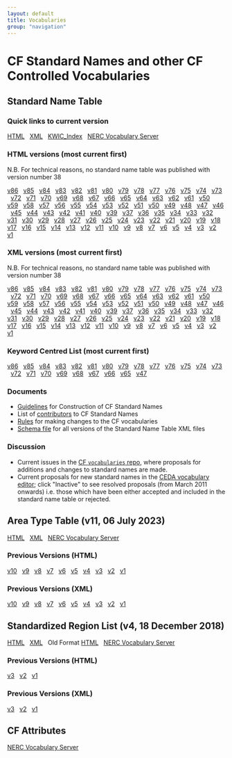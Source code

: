 ```yaml
---
layout: default
title: Vocabularies
group: "navigation"
---
```

# CF Standard Names and other CF Controlled Vocabularies
## Standard Name Table
  
### Quick links to current version
[HTML](Data/cf-standard-names/current/build/cf-standard-name-table.html) &nbsp;
[XML](Data/cf-standard-names/current/src/cf-standard-name-table.xml) &nbsp;
[KWIC_Index](Data/cf-standard-names/current/build/kwic_index_for_cf_standard_names.html) &nbsp;
[NERC Vocabulary Server](https://vocab.nerc.ac.uk/collection/P07/current/) &nbsp;

### HTML versions (most current first)
N.B. For technical reasons, no standard name table was published with version number 38

[v86](Data/cf-standard-names/86/build/cf-standard-name-table.html) &nbsp;
[v85](Data/cf-standard-names/85/build/cf-standard-name-table.html) &nbsp;
[v84](Data/cf-standard-names/84/build/cf-standard-name-table.html) &nbsp;
[v83](Data/cf-standard-names/83/build/cf-standard-name-table.html) &nbsp;
[v82](Data/cf-standard-names/82/build/cf-standard-name-table.html) &nbsp;
[v81](Data/cf-standard-names/81/build/cf-standard-name-table.html) &nbsp;
[v80](Data/cf-standard-names/80/build/cf-standard-name-table.html) &nbsp;
[v79](Data/cf-standard-names/79/build/cf-standard-name-table.html) &nbsp;
[v78](Data/cf-standard-names/78/build/cf-standard-name-table.html) &nbsp;
[v77](Data/cf-standard-names/77/build/cf-standard-name-table.html) &nbsp;
[v76](Data/cf-standard-names/76/build/cf-standard-name-table.html) &nbsp;
[v75](Data/cf-standard-names/75/build/cf-standard-name-table.html) &nbsp;
[v74](Data/cf-standard-names/74/build/cf-standard-name-table.html) &nbsp;
[v73](Data/cf-standard-names/73/build/cf-standard-name-table.html) &nbsp;
[v72](Data/cf-standard-names/72/build/cf-standard-name-table.html) &nbsp;
[v71](Data/cf-standard-names/71/build/cf-standard-name-table.html) &nbsp;
[v70](Data/cf-standard-names/70/build/cf-standard-name-table.html) &nbsp;
[v69](Data/cf-standard-names/69/build/cf-standard-name-table.html) &nbsp;
[v68](Data/cf-standard-names/68/build/cf-standard-name-table.html) &nbsp;
[v67](Data/cf-standard-names/67/build/cf-standard-name-table.html) &nbsp;
[v66](Data/cf-standard-names/66/build/cf-standard-name-table.html) &nbsp;
[v65](Data/cf-standard-names/65/build/cf-standard-name-table.html) &nbsp;
[v64](Data/cf-standard-names/64/build/cf-standard-name-table.html) &nbsp;
[v63](Data/cf-standard-names/63/build/cf-standard-name-table.html) &nbsp;
[v62](Data/cf-standard-names/62/build/cf-standard-name-table.html) &nbsp;
[v61](Data/cf-standard-names/61/build/cf-standard-name-table.html) &nbsp;
[v50](Data/cf-standard-names/50/build/cf-standard-name-table.html) &nbsp;
[v59](Data/cf-standard-names/59/build/cf-standard-name-table.html) &nbsp;
[v58](Data/cf-standard-names/58/build/cf-standard-name-table.html) &nbsp;
[v57](Data/cf-standard-names/57/build/cf-standard-name-table.html) &nbsp;
[v56](Data/cf-standard-names/56/build/cf-standard-name-table.html) &nbsp;
[v55](Data/cf-standard-names/55/build/cf-standard-name-table.html) &nbsp;
[v54](Data/cf-standard-names/54/build/cf-standard-name-table.html) &nbsp;
[v53](Data/cf-standard-names/53/build/cf-standard-name-table.html) &nbsp;
[v52](Data/cf-standard-names/52/build/cf-standard-name-table.html) &nbsp;
[v51](Data/cf-standard-names/51/build/cf-standard-name-table.html) &nbsp;
[v50](Data/cf-standard-names/50/build/cf-standard-name-table.html) &nbsp;
[v49](Data/cf-standard-names/49/build/cf-standard-name-table.html) &nbsp;
[v48](Data/cf-standard-names/48/build/cf-standard-name-table.html) &nbsp;
[v47](Data/cf-standard-names/47/build/cf-standard-name-table.html) &nbsp;
[v46](Data/cf-standard-names/46/build/cf-standard-name-table.html) &nbsp;
[v45](Data/cf-standard-names/45/build/cf-standard-name-table.html) &nbsp;
[v44](Data/cf-standard-names/44/build/cf-standard-name-table.html) &nbsp;
[v43](Data/cf-standard-names/43/build/cf-standard-name-table.html) &nbsp;
[v42](Data/cf-standard-names/42/build/cf-standard-name-table.html) &nbsp;
[v41](Data/cf-standard-names/41/build/cf-standard-name-table.html) &nbsp;
[v40](Data/cf-standard-names/40/build/cf-standard-name-table.html) &nbsp;
[v39](Data/cf-standard-names/39/build/cf-standard-name-table.html) &nbsp;
[v37](Data/cf-standard-names/37/build/cf-standard-name-table.html) &nbsp;
[v36](Data/cf-standard-names/36/build/cf-standard-name-table.html) &nbsp;
[v35](Data/cf-standard-names/35/build/cf-standard-name-table.html) &nbsp;
[v34](Data/cf-standard-names/34/build/cf-standard-name-table.html) &nbsp;
[v33](Data/cf-standard-names/33/build/cf-standard-name-table.html) &nbsp;
[v32](Data/cf-standard-names/32/build/cf-standard-name-table.html) &nbsp;
[v31](Data/cf-standard-names/31/build/cf-standard-name-table.html) &nbsp;
[v30](Data/cf-standard-names/30/build/cf-standard-name-table.html) &nbsp;
[v29](Data/cf-standard-names/29/build/cf-standard-name-table.html) &nbsp;
[v28](Data/cf-standard-names/28/build/cf-standard-name-table.html) &nbsp;
[v27](Data/cf-standard-names/27/build/cf-standard-name-table.html) &nbsp;
[v26](Data/cf-standard-names/26/build/cf-standard-name-table.html) &nbsp;
[v25](Data/cf-standard-names/25/build/cf-standard-name-table.html) &nbsp;
[v24](Data/cf-standard-names/24/build/cf-standard-name-table.html) &nbsp;
[v23](Data/cf-standard-names/23/build/cf-standard-name-table.html) &nbsp;
[v22](Data/cf-standard-names/22/build/cf-standard-name-table.html) &nbsp;
[v21](Data/cf-standard-names/21/build/cf-standard-name-table.html) &nbsp;
[v20](Data/cf-standard-names/20/build/cf-standard-name-table.html) &nbsp;
[v19](Data/cf-standard-names/19/build/cf-standard-name-table.html) &nbsp;
[v18](Data/cf-standard-names/18/build/cf-standard-name-table.html) &nbsp;
[v17](Data/cf-standard-names/17/build/cf-standard-name-table.html) &nbsp;
[v16](Data/cf-standard-names/16/build/cf-standard-name-table.html) &nbsp;
[v15](Data/cf-standard-names/15/build/cf-standard-name-table.html) &nbsp;
[v14](Data/cf-standard-names/14/build/cf-standard-name-table.html) &nbsp;
[v13](Data/cf-standard-names/13/build/cf-standard-name-table.html) &nbsp;
[v12](Data/cf-standard-names/12/build/cf-standard-name-table.html) &nbsp;
[v11](Data/cf-standard-names/11/build/cf-standard-name-table.html) &nbsp;
[v10](Data/cf-standard-names/10/build/cf-standard-name-table.html) &nbsp;
[v9](Data/cf-standard-names/9/build/cf-standard-name-table.html) &nbsp;
[v8](Data/cf-standard-names/8/build/cf-standard-name-table.html) &nbsp;
[v7](Data/cf-standard-names/7/build/cf-standard-name-table.html) &nbsp;
[v6](Data/cf-standard-names/6/build/cf-standard-name-table.html) &nbsp;
[v5](Data/cf-standard-names/5/build/cf-standard-name-table.html) &nbsp;
[v4](Data/cf-standard-names/4/build/cf-standard-name-table.html) &nbsp;
[v3](Data/cf-standard-names/3/build/cf-standard-name-table.html) &nbsp;
[v2](Data/cf-standard-names/2/build/cf-standard-name-table.html) &nbsp;
[v1](Data/cf-standard-names/1/build/cf-standard-name-table.html) &nbsp;

### XML versions (most current first)
N.B. For technical reasons, no standard name table was published with version number 38

[v86](Data/cf-standard-names/86/src/cf-standard-name-table.xml) &nbsp;
[v85](Data/cf-standard-names/85/src/cf-standard-name-table.xml) &nbsp;
[v84](Data/cf-standard-names/84/src/cf-standard-name-table.xml) &nbsp;
[v83](Data/cf-standard-names/83/src/cf-standard-name-table.xml) &nbsp;
[v82](Data/cf-standard-names/82/src/cf-standard-name-table.xml) &nbsp;
[v81](Data/cf-standard-names/81/src/cf-standard-name-table.xml) &nbsp;
[v80](Data/cf-standard-names/80/src/cf-standard-name-table.xml) &nbsp;
[v79](Data/cf-standard-names/79/src/cf-standard-name-table.xml) &nbsp;
[v78](Data/cf-standard-names/78/src/cf-standard-name-table.xml) &nbsp;
[v77](Data/cf-standard-names/77/src/cf-standard-name-table.xml) &nbsp;
[v76](Data/cf-standard-names/76/src/cf-standard-name-table.xml) &nbsp;
[v75](Data/cf-standard-names/75/src/cf-standard-name-table.xml) &nbsp;
[v74](Data/cf-standard-names/74/src/cf-standard-name-table.xml) &nbsp;
[v73](Data/cf-standard-names/73/src/cf-standard-name-table.xml) &nbsp;
[v72](Data/cf-standard-names/72/src/cf-standard-name-table.xml) &nbsp;
[v71](Data/cf-standard-names/71/src/cf-standard-name-table.xml) &nbsp;
[v70](Data/cf-standard-names/70/src/cf-standard-name-table.xml) &nbsp;
[v69](Data/cf-standard-names/69/src/cf-standard-name-table.xml) &nbsp;
[v68](Data/cf-standard-names/68/src/cf-standard-name-table.xml) &nbsp;
[v67](Data/cf-standard-names/67/src/cf-standard-name-table.xml) &nbsp;
[v66](Data/cf-standard-names/66/src/cf-standard-name-table.xml) &nbsp;
[v65](Data/cf-standard-names/65/src/cf-standard-name-table.xml) &nbsp;
[v64](Data/cf-standard-names/64/src/cf-standard-name-table.xml) &nbsp;
[v63](Data/cf-standard-names/63/src/cf-standard-name-table.xml) &nbsp;
[v62](Data/cf-standard-names/62/src/cf-standard-name-table.xml) &nbsp;
[v61](Data/cf-standard-names/61/src/cf-standard-name-table.xml) &nbsp;
[v50](Data/cf-standard-names/50/src/cf-standard-name-table.xml) &nbsp;
[v59](Data/cf-standard-names/59/src/cf-standard-name-table.xml) &nbsp;
[v58](Data/cf-standard-names/58/src/cf-standard-name-table.xml) &nbsp;
[v57](Data/cf-standard-names/57/src/cf-standard-name-table.xml) &nbsp;
[v56](Data/cf-standard-names/56/src/cf-standard-name-table.xml) &nbsp;
[v55](Data/cf-standard-names/55/src/cf-standard-name-table.xml) &nbsp;
[v54](Data/cf-standard-names/54/src/cf-standard-name-table.xml) &nbsp;
[v53](Data/cf-standard-names/53/src/cf-standard-name-table.xml) &nbsp;
[v52](Data/cf-standard-names/52/src/cf-standard-name-table.xml) &nbsp;
[v51](Data/cf-standard-names/51/src/cf-standard-name-table.xml) &nbsp;
[v50](Data/cf-standard-names/50/src/cf-standard-name-table.xml) &nbsp;
[v49](Data/cf-standard-names/49/src/cf-standard-name-table.xml) &nbsp;
[v48](Data/cf-standard-names/48/src/cf-standard-name-table.xml) &nbsp;
[v47](Data/cf-standard-names/47/src/cf-standard-name-table.xml) &nbsp;
[v46](Data/cf-standard-names/46/src/cf-standard-name-table.xml) &nbsp;
[v45](Data/cf-standard-names/45/src/cf-standard-name-table.xml) &nbsp;
[v44](Data/cf-standard-names/44/src/cf-standard-name-table.xml) &nbsp;
[v43](Data/cf-standard-names/43/src/cf-standard-name-table.xml) &nbsp;
[v42](Data/cf-standard-names/42/src/cf-standard-name-table.xml) &nbsp;
[v41](Data/cf-standard-names/41/src/cf-standard-name-table.xml) &nbsp;
[v40](Data/cf-standard-names/40/src/cf-standard-name-table.xml) &nbsp;
[v39](Data/cf-standard-names/39/src/cf-standard-name-table.xml) &nbsp;
[v37](Data/cf-standard-names/37/src/cf-standard-name-table.xml) &nbsp;
[v36](Data/cf-standard-names/36/src/cf-standard-name-table.xml) &nbsp;
[v35](Data/cf-standard-names/35/src/cf-standard-name-table.xml) &nbsp;
[v34](Data/cf-standard-names/34/src/cf-standard-name-table.xml) &nbsp;
[v33](Data/cf-standard-names/33/src/cf-standard-name-table.xml) &nbsp;
[v32](Data/cf-standard-names/32/src/cf-standard-name-table.xml) &nbsp;
[v31](Data/cf-standard-names/31/src/cf-standard-name-table.xml) &nbsp;
[v30](Data/cf-standard-names/30/src/cf-standard-name-table.xml) &nbsp;
[v29](Data/cf-standard-names/29/src/cf-standard-name-table.xml) &nbsp;
[v28](Data/cf-standard-names/28/src/cf-standard-name-table.xml) &nbsp;
[v27](Data/cf-standard-names/27/src/cf-standard-name-table.xml) &nbsp;
[v26](Data/cf-standard-names/26/src/cf-standard-name-table.xml) &nbsp;
[v25](Data/cf-standard-names/25/src/cf-standard-name-table.xml) &nbsp;
[v24](Data/cf-standard-names/24/src/cf-standard-name-table.xml) &nbsp;
[v23](Data/cf-standard-names/23/src/cf-standard-name-table.xml) &nbsp;
[v22](Data/cf-standard-names/22/src/cf-standard-name-table.xml) &nbsp;
[v21](Data/cf-standard-names/21/src/cf-standard-name-table.xml) &nbsp;
[v20](Data/cf-standard-names/20/src/cf-standard-name-table.xml) &nbsp;
[v19](Data/cf-standard-names/19/src/cf-standard-name-table.xml) &nbsp;
[v18](Data/cf-standard-names/18/src/cf-standard-name-table.xml) &nbsp;
[v17](Data/cf-standard-names/17/src/cf-standard-name-table.xml) &nbsp;
[v16](Data/cf-standard-names/16/src/cf-standard-name-table.xml) &nbsp;
[v15](Data/cf-standard-names/15/src/cf-standard-name-table.xml) &nbsp;
[v14](Data/cf-standard-names/14/src/cf-standard-name-table.xml) &nbsp;
[v13](Data/cf-standard-names/13/src/cf-standard-name-table.xml) &nbsp;
[v12](Data/cf-standard-names/12/src/cf-standard-name-table.xml) &nbsp;
[v11](Data/cf-standard-names/11/src/cf-standard-name-table.xml) &nbsp;
[v10](Data/cf-standard-names/10/src/cf-standard-name-table.xml) &nbsp;
[v9](Data/cf-standard-names/9/src/cf-standard-name-table.xml) &nbsp;
[v8](Data/cf-standard-names/8/src/cf-standard-name-table.xml) &nbsp;
[v7](Data/cf-standard-names/7/src/cf-standard-name-table.xml) &nbsp;
[v6](Data/cf-standard-names/6/src/cf-standard-name-table.xml) &nbsp;
[v5](Data/cf-standard-names/5/src/cf-standard-name-table.xml) &nbsp;
[v4](Data/cf-standard-names/4/src/cf-standard-name-table.xml) &nbsp;
[v3](Data/cf-standard-names/3/src/cf-standard-name-table.xml) &nbsp;
[v2](Data/cf-standard-names/2/src/cf-standard-name-table.xml) &nbsp;
[v1](Data/cf-standard-names/1/src/cf-standard-name-table.xml) &nbsp;

### Keyword Centred List (most current first)

[v86](Data/cf-standard-names/86/build/kwic_index_for_cf_standard_names.html) &nbsp;
[v85](Data/cf-standard-names/85/build/kwic_index_for_cf_standard_names.html) &nbsp;
[v84](Data/cf-standard-names/84/build/kwic_index_for_cf_standard_names.html) &nbsp;
[v83](Data/cf-standard-names/83/build/kwic_index_for_cf_standard_names.html) &nbsp;
[v82](Data/cf-standard-names/82/build/kwic_index_for_cf_standard_names.html) &nbsp;
[v81](Data/cf-standard-names/81/build/kwic_index_for_cf_standard_names.html) &nbsp;
[v80](Data/cf-standard-names/80/build/kwic_index_for_cf_standard_names.html) &nbsp;
[v79](Data/cf-standard-names/79/build/kwic_index_for_cf_standard_names.html) &nbsp;
[v78](Data/cf-standard-names/78/build/kwic_index_for_cf_standard_names.html) &nbsp;
[v77](Data/cf-standard-names/77/build/kwic_index_for_cf_standard_names.html) &nbsp;
[v76](Data/cf-standard-names/76/build/kwic_index_for_cf_standard_names.html) &nbsp;
[v75](Data/cf-standard-names/75/build/kwic_index_for_cf_standard_names.html) &nbsp;
[v74](Data/cf-standard-names/74/build/kwic_index_for_cf_standard_names.html) &nbsp;
[v73](Data/cf-standard-names/73/build/kwic_index_for_cf_standard_names.html) &nbsp;
[v72](Data/cf-standard-names/72/build/kwic_index_for_cf_standard_names.html) &nbsp;
[v71](Data/cf-standard-names/71/build/kwic_index_for_cf_standard_names.html) &nbsp;
[v70](Data/cf-standard-names/70/build/kwic_index_for_cf_standard_names.html) &nbsp;
[v69](Data/cf-standard-names/69/build/kwic_index_for_cf_standard_names.html) &nbsp;
[v68](Data/cf-standard-names/68/build/kwic_index_for_cf_standard_names.html) &nbsp;
[v67](Data/cf-standard-names/67/build/kwic_index_for_cf_standard_names.html) &nbsp;
[v66](Data/cf-standard-names/66/build/kwic_index_for_cf_standard_names.html) &nbsp;
[v65](Data/cf-standard-names/65/build/kwic_index_for_cf_standard_names.html) &nbsp;
[v47](Data/cf-standard-names/47/build/kwic_index_for_cf_standard_names.html) &nbsp;

### Documents
- [Guidelines](Data/cf-standard-names/docs/guidelines.html) for Construction of CF Standard Names
- List of [contributors](Data/cf-standard-names/docs/standard-name-contributors.html) to CF Standard Names<br>
- [Rules](standard_name_rules.md) for making changes to the CF vocabularies
- [Schema file](Data/schema-files/cf-standard-name-table-2.0.xsd) for all versions of the Standard Name Table XML files

### Discussion
- Current issues in the [CF `vocabularies` repo](https://github.com/cf-convention/vocabularies/issues), where proposals for additions and changes to standard names are made.
- Current proposals for new standard names in the [CEDA vocabulary editor](https://cfeditor.ceda.ac.uk/proposals/1);
click "Inactive" to see resolved proposals (from March 2011 onwards) i.e. those which have been either accepted and included in the standard name table or rejected.

## Area Type Table (v11, 06 July 2023)
[HTML](Data/area-type-table/current/build/area-type-table.html) &nbsp;
[XML](Data/area-type-table/current/src/area-type-table.xml) &nbsp;
[NERC Vocabulary Server](https://vocab.nerc.ac.uk/collection/P29/current/) &nbsp;

### Previous Versions (HTML)
[v10](Data/area-type-table/10/build/area-type-table.html) &nbsp;
[v9](Data/area-type-table/9/build/area-type-table.html) &nbsp;
[v8](Data/area-type-table/8/build/area-type-table.html) &nbsp;
[v7](Data/area-type-table/7/build/area-type-table.html) &nbsp;
[v6](Data/area-type-table/6/build/area-type-table.html) &nbsp;
[v5](Data/area-type-table/5/build/area-type-table.html) &nbsp;
[v4](Data/area-type-table/4/build/area-type-table.html) &nbsp;
[v3](Data/area-type-table/3/build/area-type-table.html) &nbsp;
[v2](Data/area-type-table/2/build/area-type-table.html) &nbsp;
[v1](Data/area-type-table/1/build/area-type-table.html) &nbsp;

### Previous Versions (XML)
[v10](Data/area-type-table/10/src/area-type-table.xml) &nbsp;
[v9](Data/area-type-table/9/src/area-type-table.xml) &nbsp;
[v8](Data/area-type-table/8/src/area-type-table.xml) &nbsp;
[v7](Data/area-type-table/7/src/area-type-table.xml) &nbsp;
[v6](Data/area-type-table/6/src/area-type-table.xml) &nbsp;
[v5](Data/area-type-table/5/src/area-type-table.xml) &nbsp;
[v4](Data/area-type-table/4/src/area-type-table.xml) &nbsp;
[v3](Data/area-type-table/3/src/area-type-table.xml) &nbsp;
[v2](Data/area-type-table/2/src/area-type-table.xml) &nbsp;
[v1](Data/area-type-table/1/src/area-type-table.xml) &nbsp;

## Standardized Region List (v4, 18 December 2018)
[HTML](Data/standardized-region-list/standardized-region-list.html) &nbsp;
[XML](Data/standardized-region-list/standardized-region-list.xml) &nbsp;
Old Format [HTML](Data/cf-standard-names/docs/standardized-region-names.html) &nbsp;
[NERC Vocabulary Server](https://vocab.nerc.ac.uk/collection/P30/current/) &nbsp;

### Previous Versions (HTML)
[v3](Data/standardized-region-list/standardized-region-list.3.html) &nbsp;
[v2](Data/standardized-region-list/standardized-region-list.2.html) &nbsp;
[v1](Data/standardized-region-list/standardized-region-list.1.html) &nbsp;

### Previous Versions (XML)
[v3](Data/standardized-region-list/standardized-region-list.3.xml) &nbsp;
[v2](Data/standardized-region-list/standardized-region-list.2.xml) &nbsp;
[v1](Data/standardized-region-list/standardized-region-list.1.xml) &nbsp;

## CF Attributes
[NERC Vocabulary Server](https://vocab.nerc.ac.uk/collection/P31/current/)
